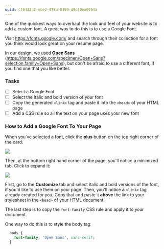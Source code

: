 ```yaml
---
uuid: cf0433a2-ebe2-478d-8199-d9c50ea6954a
---
```


One of the quickest ways to overhaul the look and feel of your website is to add a custom font. A great way to do this is to use a Google Font.

Visit https://fonts.google.com/ and search through their collection for a font you think would look great on your resume page.

In our design, we used **Open Sans** (https://fonts.google.com/specimen/Open+Sans?selection.family=Open+Sans), but don't be afraid to use a different font, if you find one that you like better.

### Tasks

- [ ] Select a Google Font
- [ ] Select the italic and bold version of your font
- [ ] Copy the generated `<link>` tag and paste it into the `<head>` of your HTML page
- [ ] Add a CSS rule so all the text on your page uses your new font

### How to Add a Google Font To Your Page

When you've selected a font, click the **plus** button on the top right corner of the card.

![](https://cl.ly/00090t2O2Y15/Screen%20Recording%202017-09-25%20at%2009.54%20PM.gif)

Then, at the bottom right hand corner of the page, you'll notice a minimized tab. Click to expand it:

![](https://cl.ly/3K300H2F2z21/Screen%20Recording%202017-09-25%20at%2009.55%20PM.gif)

First, go to the **Customize** tab and select italic and bold versions of the font, if you'd like to use them on your page.
Then, you'll notice a `<link>` tag already created for you. Copy that and paste it **above** the link to your stylesheet in the `<head>` of your HTML document.

The last step is to copy the `font-family` CSS rule and apply it to your document.

One way to do this is to style the body tag:

```css
  body {
    font-family: 'Open Sans', sans-serif;
  }
```

